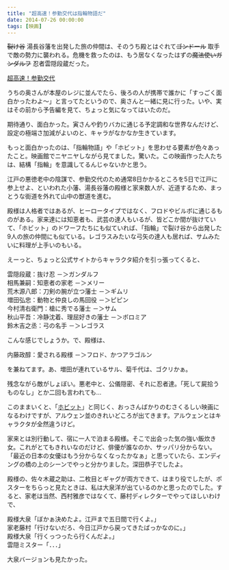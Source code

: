 ```yaml
---
title: "超高速！参勤交代は指輪物語だ"
date: 2014-07-26 00:00:00
tags: [映画]
---
```


~~裂け谷~~ 湯長谷藩を出発した旅の仲間は、そのうち殿とはぐれて~~ゴンドール~~ 取手で敵の勢力に襲われる。危機を救ったのは、もう居なくなったはずの~~魔法使いガンダルフ~~ 忍者雲隠段蔵だった。 

  


[超高速！参勤交代](http://www.cho-sankin.jp/)

  


うちの奥さんが本屋のレジに並んでたら、後ろの人が携帯で誰かに「すっごく面白かったわよ～」と言ってたというので、奥さんと一緒に見に行った。いや、実はその前から予告編を見て、ちょっと気になってはいたのだ。 

  


期待通り、面白かった。寅さんや釣りバカに通じる予定調和な世界なんだけど、設定の極端さ加減がよいのと、キャラがなかなか生きています。 

  


もっと面白かったのは、「指輪物語」や「ホビット」を思わせる要素が色々あったこと。映画館でニヤニヤしながら見てました。驚いた。この映画作った人たちは、結構「指輪」を意識してるんじゃないかと思う。 

  


江戸の悪徳老中の陰謀で、参勤交代のため通常8日かかるところを5日で江戸に参上せよ、といわれた小藩、湯長谷藩の殿様と家来数人が、近道するため、まっとうな街道を外れて山中の獣道を進む。 

  


殿様は人格者ではあるが、ヒーロータイプではなく、フロドやビルボに通じるものがある。家来達には知恵者も、武芸の達人もいるが、皆どこか間が抜けていて、「ホビット」のドワーフたちにも似ていれば、「指輪」で裂け谷から出発した9人の旅の仲間にも似ている。レゴラスみたいな弓矢の達人も居れば、サムみたいに料理が上手いのもいる。 

  


えーっと、ちょっと公式サイトからキャラクタ紹介を引っ張ってくると、 

  


雲隠段蔵：抜け忍 －＞ガンダルフ  
相馬兼嗣：知恵者の家老 －＞メリー  
荒木源八郎：刀剣の腕が立つ藩士 －＞ギムリ  
増田弘忠：動物と仲良しの馬回役 －＞ピピン  
今村清右衛門：槍に秀でる藩士 －＞サム  
秋山平吾：冷静沈着、理屈好きの藩士 －＞ボロミア  
鈴木吉之丞：弓の名手 －＞レゴラス  


  


こんな感じでしょうか。で、殿様は、 

  


内藤政醇：愛される殿様 －＞フロド、かつアラゴルン 

  


を兼ねてます。あ、増田が連れているサル、菊千代は、ゴクリかぁ。 

  


残念ながら敵がしょぼい。悪老中と、公儀隠密、それに忍者達。「死して屍拾うものなし」とか二回も言われても… 

  


このままいくと、「[ホビット](/2012/12/17/hobitto-3d-hfr.html)」と同じく、おっさんばかりのむさくるしい映画になるわけですが、アルウェン並のきれいどころが出てきます。アルウェンとはキャラクタが全然違うけど。 

  


家来とは別行動して、宿に一人で泊まる殿様。そこで出会った気の強い飯炊き女。これがとてもきれいなのだけど、俳優が誰なのか、サッパリ分からない。「最近の日本の女優はもう分からなくなったかなぁ」と思っていたら、エンディングの橋の上のシーンでやっと分かりました。深田恭子でしたよ。 

  


殿様の、佐々木蔵之助は、二枚目とギャグが両方できて、はまり役でしたが、ポスターをちらっと見たときは、私は大泉洋が出ているのかと思ったのでした。すると、家老は当然、西村雅彦ではなくて、藤村ディレクターでやってほしいわけで、 

  


殿様大泉「ぼかぁ決めたよ。江戸まで五日間で行くよ。」  
家老藤村「行けないだろ、今日江戸から戻ってきたばっかなのに。」  
殿様大泉「行くっつったら行くんだよ。」  
雲隠ミスター「．．．」 

  


大泉バージョンも見たかった。
